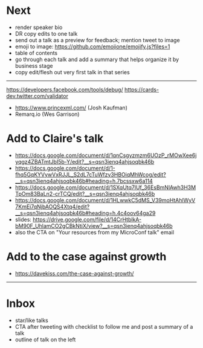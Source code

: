 # Next

* render speaker bio
* DR copy edits to one talk
* send out a talk as a preview for feedback; mention tweet to image
* emoji to image: https://github.com/emojione/emojify.js?files=1
* table of contents
* go through each talk and add a summary that helps organize it by business stage
* copy edit/flesh out very first talk in that series

---

https://developers.facebook.com/tools/debug/
https://cards-dev.twitter.com/validator

* https://www.princexml.com/ (Josh Kaufman)
* Remarq.io (Wes Garrison)

# Add to Claire's talk

* https://docs.google.com/document/d/1qnCsgyzmzm6UOzP_rMOwXee6jyqgz4ZBATmtJbI5b-Y/edit?__s=qsn3ienq4ahjsoqbk46b
* https://docs.google.com/document/d/1-fhq5GqKYVywVxRJJL_S2dL7cTuWfzy3HBOiqMhWcog/edit?__s=qsn3ienq4ahjsoqbk46b#heading=h.7bcssxw6a114
* https://docs.google.com/document/d/1SXqUtq7lUf_36EsBmNlAwh3H3MTpOm83BaLn2-crTCQ/edit?__s=qsn3ienq4ahjsoqbk46b
* https://docs.google.com/document/d/1HLwwkC5dMS_V39moHtAhlWyV7KmEi7qNjbAOQS4Xtq4/edit?__s=qsn3ienq4ahjsoqbk46b#heading=h.4c4oov64ga29
* slides: https://drive.google.com/file/d/14CrHtblkA-bM90F_UhlamCO2gCBkNtiX/view?__s=qsn3ienq4ahjsoqbk46b
* also the CTA on "Your resources from my MicroConf talk" email

# Add to the case against growth

* https://davekiss.com/the-case-against-growth/

---

# Inbox

* star/like talks
* CTA after tweeting with checklist to follow me and post a summary of a talk
* outline of talk on the left

